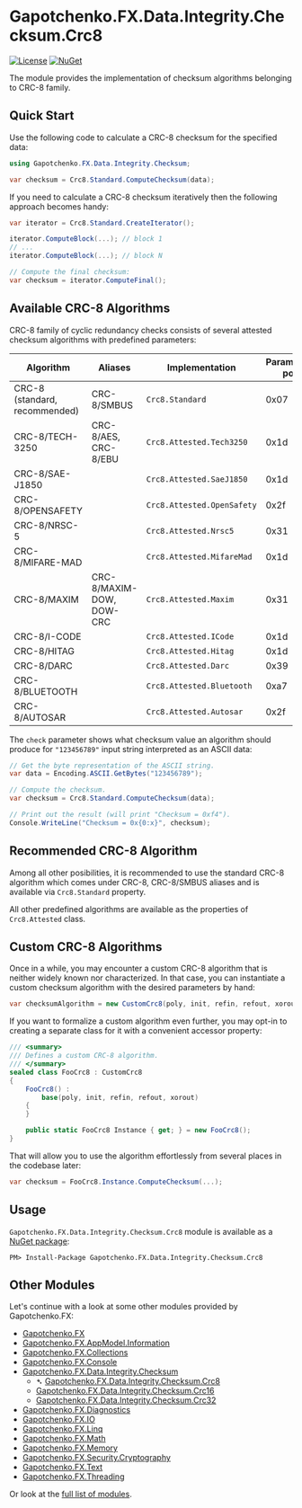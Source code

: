 ﻿# Gapotchenko.FX.Data.Integrity.Checksum.Crc8
[![License](https://img.shields.io/badge/license-MIT-green.svg)](../../../../../LICENSE)
[![NuGet](https://img.shields.io/nuget/v/Gapotchenko.FX.Data.Integrity.Checksum.Crc8.svg)](https://www.nuget.org/packages/Gapotchenko.FX.Data.Integrity.Checksum.Crc8)

The module provides the implementation of checksum algorithms belonging to CRC-8 family.

## Quick Start

Use the following code to calculate a CRC-8 checksum for the specified data:

``` c#
using Gapotchenko.FX.Data.Integrity.Checksum;

var checksum = Crc8.Standard.ComputeChecksum(data);
```

If you need to calculate a CRC-8 checksum iteratively then the following approach becomes handy:

```csharp
var iterator = Crc8.Standard.CreateIterator();

iterator.ComputeBlock(...); // block 1
// ...
iterator.ComputeBlock(...); // block N

// Compute the final checksum:
var checksum = iterator.ComputeFinal();
```

## Available CRC-8 Algorithms

CRC-8 family of cyclic redundancy checks consists of several attested checksum algorithms with predefined parameters:

| Algorithm | Aliases | Implementation | Parameters: poly | init | refin | refout | xorout | check |
| --------- | ------- | -------- | ---- | ---- | ----- | ------ | ------ | ----- |
| CRC-8 (standard, recommended) | CRC-8/SMBUS | `Crc8.Standard` | 0x07 | 0x00 | false | false | 0x00 | 0xf4 |
| CRC-8/TECH-3250 | CRC-8/AES, CRC-8/EBU | `Crc8.Attested.Tech3250` | 0x1d | 0xff | true | true | 0x00 | 0x97 |
| CRC-8/SAE-J1850 | | `Crc8.Attested.SaeJ1850` | 0x1d | 0xff | false | false | 0xff | 0x4b |
| CRC-8/OPENSAFETY | | `Crc8.Attested.OpenSafety` | 0x2f | 0x00 | false | false | 0x00 | 0x3e |
| CRC-8/NRSC-5 | | `Crc8.Attested.Nrsc5` | 0x31 | 0xff | false | false | 0x00 | 0xf7 |
| CRC-8/MIFARE-MAD | | `Crc8.Attested.MifareMad` | 0x1d | 0xc7 | false | false | 0x00 | 0x99 |
| CRC-8/MAXIM | CRC-8/MAXIM-DOW, DOW-CRC | `Crc8.Attested.Maxim` | 0x31 | 0x00 | true | true | 0x00 | 0xa1 |
| CRC-8/I-CODE | | `Crc8.Attested.ICode` | 0x1d | 0xfd | false | false | 0x00 | 0x7e |
| CRC-8/HITAG | | `Crc8.Attested.Hitag` | 0x1d | 0xff | false | false | 0x00 | 0xb4 |
| CRC-8/DARC | | `Crc8.Attested.Darc` | 0x39 | 0x00 | true | true | 0x00 | 0x15 |
| CRC-8/BLUETOOTH | | `Crc8.Attested.Bluetooth` | 0xa7 | 0x00 | true | true | 0x00 | 0x26 |
| CRC-8/AUTOSAR | | `Crc8.Attested.Autosar` | 0x2f | 0xff | false | false | 0xff | 0xdf |

The `check` parameter shows what checksum value an algorithm should produce for `"123456789"` input string interpreted as an ASCII data:

``` c#
// Get the byte representation of the ASCII string.
var data = Encoding.ASCII.GetBytes("123456789");

// Compute the checksum.
var checksum = Crc8.Standard.ComputeChecksum(data);

// Print out the result (will print "Checksum = 0xf4").
Console.WriteLine("Checksum = 0x{0:x}", checksum);
```

## Recommended CRC-8 Algorithm

Among all other posibilities, it is recommended to use the standard CRC-8 algorithm which comes under CRC-8, CRC-8/SMBUS aliases and is available via `Crc8.Standard` property.

All other predefined algorithms are available as the properties of `Crc8.Attested` class.

## Custom CRC-8 Algorithms

Once in a while, you may encounter a custom CRC-8 algorithm that is neither widely known nor characterized.
In that case, you can instantiate a custom checksum algorithm with the desired parameters by hand:

``` c#
var checksumAlgorithm = new CustomCrc8(poly, init, refin, refout, xorout);
```

If you want to formalize a custom algorithm even further, you may opt-in to creating a separate class for it with a convenient accessor property:

``` c#
/// <summary>
/// Defines a custom CRC-8 algorithm.
/// </summary>
sealed class FooCrc8 : CustomCrc8
{
    FooCrc8() :
        base(poly, init, refin, refout, xorout)
    {
    }

    public static FooCrc8 Instance { get; } = new FooCrc8();
}
```

That will allow you to use the algorithm effortlessly from several places in the codebase later:

``` c#
var checksum = FooCrc8.Instance.ComputeChecksum(...);
```

## Usage

`Gapotchenko.FX.Data.Integrity.Checksum.Crc8` module is available as a [NuGet package](https://nuget.org/packages/Gapotchenko.FX.Data.Integrity.Checksum.Crc8):

```
PM> Install-Package Gapotchenko.FX.Data.Integrity.Checksum.Crc8
```

## Other Modules

Let's continue with a look at some other modules provided by Gapotchenko.FX:

- [Gapotchenko.FX](../../../../Gapotchenko.FX)
- [Gapotchenko.FX.AppModel.Information](../../../../Gapotchenko.FX.AppModel.Information)
- [Gapotchenko.FX.Collections](../../../../Gapotchenko.FX.Collections)
- [Gapotchenko.FX.Console](../../../../Gapotchenko.FX.Console)
- [Gapotchenko.FX.Data.Integrity.Checksum](../Gapotchenko.FX.Data.Integrity.Checksum)
  - &#x27B4; [Gapotchenko.FX.Data.Integrity.Checksum.Crc8](../Gapotchenko.FX.Data.Integrity.Checksum.Crc8)
  - [Gapotchenko.FX.Data.Integrity.Checksum.Crc16](../Gapotchenko.FX.Data.Integrity.Checksum.Crc16)
  - [Gapotchenko.FX.Data.Integrity.Checksum.Crc32](../Gapotchenko.FX.Data.Integrity.Checksum.Crc32)
- [Gapotchenko.FX.Diagnostics](../../../../Gapotchenko.FX.Diagnostics.CommandLine)
- [Gapotchenko.FX.IO](../../../../Gapotchenko.FX.IO)
- [Gapotchenko.FX.Linq](../../../../Gapotchenko.FX.Linq)
- [Gapotchenko.FX.Math](../../../../Gapotchenko.FX.Math)
- [Gapotchenko.FX.Memory](../../../../Gapotchenko.FX.Memory)
- [Gapotchenko.FX.Security.Cryptography](../../../../Security/Cryptography/Gapotchenko.FX.Security.Cryptography)
- [Gapotchenko.FX.Text](../../../../Gapotchenko.FX.Text)
- [Gapotchenko.FX.Threading](../../../../Gapotchenko.FX.Threading)

Or look at the [full list of modules](../../../..#available-modules).
